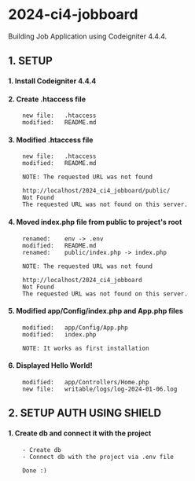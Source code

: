 # 2024-ci4-jobboard
Building Job Application using Codeigniter 4.4.4.


## 1. SETUP

#### 1. Install Codeigniter 4.4.4

#### 2. Create .htaccess file

        new file:   .htaccess
        modified:   README.md

#### 3. Modified .htaccess file

        new file:   .htaccess
        modified:   README.md

        NOTE: The requested URL was not found

        http://localhost/2024_ci4_jobboard/public/
        Not Found
        The requested URL was not found on this server.

#### 4. Moved index.php file from public to project's root

        renamed:    env -> .env
        modified:   README.md
        renamed:    public/index.php -> index.php

        NOTE: The requested URL was not found

        http://localhost/2024_ci4_jobboard
        Not Found
        The requested URL was not found on this server.

#### 5. Modified app/Config/index.php and App.php files

        modified:   app/Config/App.php
        modified:   index.php

        NOTE: It works as first installation

#### 6. Displayed Hello World!

        modified:   app/Controllers/Home.php
        new file:   writable/logs/log-2024-01-06.log


## 2. SETUP AUTH USING SHIELD

#### 1. Create db and connect it with the project

        - Create db
        - Connect db with the project via .env file

        Done :)